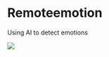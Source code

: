 # Remoteemotion
Using AI to detect emotions

<img src="https://i.ibb.co/c6bgLFt/Emotion-machine.png">
